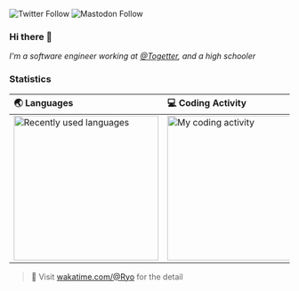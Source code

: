 ![Twitter Follow](https://img.shields.io/twitter/follow/TheGodOfNeet?style=social)
![Mastodon Follow](https://img.shields.io/mastodon/follow/76721?domain=https%3A%2F%2Fmastodon.social&style=social)

### Hi there 👋

*I'm a software engineer working at [@Togetter](https://github.com/togetter), and a high schooler*

### Statistics

| 🌏 Languages | 💻 Coding Activity |
| :---------- | :------ |
| <img src="https://wakatime.com/share/@Ryo/6e0dd540-5902-4edf-a1aa-da52a37834f3.svg" alt="Recently used languages" height="260px" /> | <img src="https://wakatime.com/share/@Ryo/2dca4646-5d13-4faf-9154-bda5daddb9af.svg" alt="My coding activity" height="260px" /> |

> 🔗 Visit [wakatime.com/@Ryo](https://wakatime.com/@Ryo) for the detail

